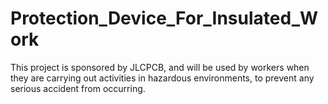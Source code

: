 # Protection_Device_For_Insulated_Work
This project is sponsored by JLCPCB, and will be used by workers when they are carrying out activities in hazardous environments, to prevent any serious accident from occurring.
